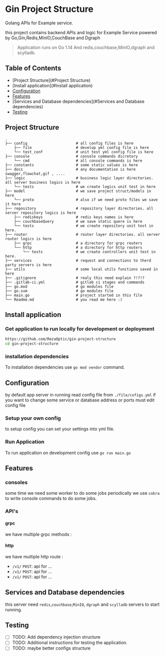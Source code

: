 # Gin Project Structure
Golang APIs for Example service.

this project contains backend APIs and logic for Example Service powered by Go,Gin,Redis,MinIO,CouchBase and Dgraph
> Application runs on Go 1.14 And redis,couchbase,MinIO,dgraph and scylladb.
  
## Table of Contents  
  
- [Project Structure](#Project Structure)  
- [Install application](#Install application)  
- [Configuration](#configuration)  
- [Features](#Features)  
- [Services and Database dependencies](#Services and Database dependencies)  
- [Testing](#testing)  
  


## Project Structure 
```
.
├── config                      # all config files is here
    ├── file                    # develop yml config file is here
    └── test_conf               # unit test yml config file is here
├── console                     # console commands dicretory
    └── cmd                     # all console commands is here 
├── constants                   # some static values is here
├── docs                        # any documentation is here swagger,flowchat,gif , ....
├── logic                       # business logic layer directories. all server business logics is here
    └── tests                   # we create logics unit test in here
├── model                       # we save project struct/models in here
    └── proto                   # also if we need proto files we save it here
├── repository                  # repository layer directories. all server repository logics is here
    ├── rediskeys               # redis keys names is here
    ├── couchbaseQuery          # we save static quere is here
    └── tests                   # we create repository unit test in here.
├── router                      # router layer directories. all server router logics is here 
    ├── grpc                    # a directory for grpc routers
    └── http                    # a directory for http routers
        └── tests               # we create controllers unit test in here.
├── services                    # request and connections to therd party servers is here
├── utils                       # some local utils functions saved in here
├── .gitignore                  # realy this need explain ?!?!?
├── .gitlab-ci.yml              # gitlab ci stages and commands
├── go.mod                      # go modules file
├── go.sum                      # go modules file
├── main.go                     # project started in this file
└── Readme.md                   # you read me here :)
```

## Install application
###  Get application to run locally for development or deployment

```bash
https://github.com/RezaOptic/gin-project-structure
cd gin-project-structure
```
### installation dependencies
To installation dependencies use ```go mod vendor``` command.

## Configuration  
by default app server in running read config file from `./file/cofigs.yml` if you want to change some service or database address or ports must edit config file
### Setup your own config
to setup config you can set your settings into yml file.

### Run Application
To run application on development config use
```go run main.go``` 

## Features
### consoles
some time we need some worker to do some jobs periodically we use `cobra` to write console commands to do some jobs.
### API's
#### grpc
we have multiple grpc methods :
#### http
we have multiple http route :
- `/v1/` `POST`: api for ...
- `/v1/` `POST`: api for ...
- `/v1/` `POST`: api for ...


## Services and Database dependencies
this server need `redis`,`couchbase`,`MinIO`, `dgraph` and `scylladb` servers to start running.

## Testing  



- [ ] TODO: Add dependency injection structure
- [ ] TODO: Additional instructions for testing the application.
- [ ] TODO: maybe better configs structure
